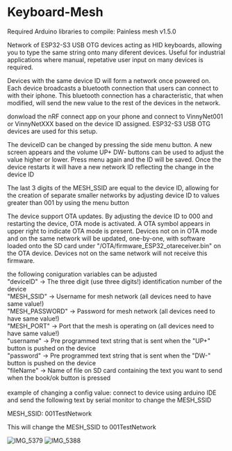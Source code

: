 # Keyboard-Mesh

Required Arduino libraries to compile:
Painless mesh v1.5.0

Network of ESP32-S3 USB OTG devices acting as HID keyboards, allowing you to type the same string onto many diferent devices. Useful for industrial applications where manual, repetative user input on many devices is required. 

Devices with the same device ID will form a network once powered on. Each device broadcasts a bluetooth connection that users can connect to with their iphone. This bluetooth connection has a characteristic, that when modified, will send the new value to the rest of the devices in the network. 

donwload the nRF connect app on your phone and connect to VinnyNet001 or VinnyNetXXX based on the device ID assigned. ESP32-S3 USB OTG devices are used for this setup. 

The deviceID can be changed by pressing the side menu button. A new screen appears and the volume UP+ DW- buttons can be used to adjust the value higher or lower. Press menu again and the ID will be saved. Once the device restarts it will have a new network ID reflecting the change in the device ID 

The last 3 digits of the MESH_SSID are equal to the device ID, allowing for the creation of separate smaller networks by adjusting device ID to values greater than 001 by using the menu button

The device support OTA updates. By adjusting the device ID to 000 and restarting the device, OTA mode is activated. A OTA symbol appears in upper right to indicate OTA mode is present. Devices not on in OTA mode and on the same network will be updated, one-by-one, with software loaded onto the SD card under "/OTA/firmware_ESP32_otareceiver.bin" on the OTA device. Devices not on the same network will not receive this firmware.

the following coniguration variables can be adjusted <br>
  "deviceID" -> The three digit (use three digits!) identification number of the device <br>
  "MESH_SSID" -> Username for mesh network (all devices need to have same value!) <br>
  "MESH_PASSWORD" -> Password for mesh network (all devices need to have same value!) <br>
  "MESH_PORT" -> Port that the mesh is operating on (all devices need to have same value!) <br>
  "username" -> Pre programmed text string that is sent when the "UP+" button is pushed on the device <br>
  "password" -> Pre programmed text string that is sent when the "DW-" button is pushed on the device <br>
  "fileName" -> Name of file on SD card containing the text you want to send when the book/ok button is pressed <br>
<br>
example of changing a config value:  connect to device using arduino IDE and send the following text by serial monitor to change the MESH_SSID <br>

MESH_SSID: 001TestNetwork <br>

This will change the MESH_SSID to 001TestNetwork <br>

![IMG_5379](https://github.com/digivi13/Keyboard-Mesh/assets/33264428/51a60f03-62eb-408f-af15-39eb6f38eb31)
![IMG_5388](https://github.com/digivi13/Keyboard-Mesh/assets/33264428/71a883cd-e1c2-437c-8cff-66bf5fe72a1a)
